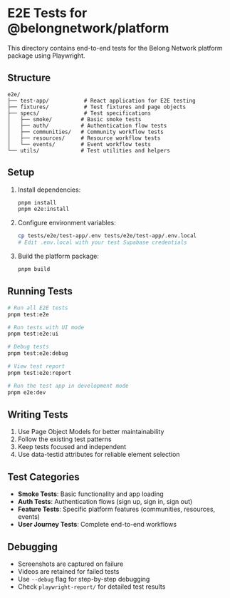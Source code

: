 # E2E Tests for @belongnetwork/platform

This directory contains end-to-end tests for the Belong Network platform package using Playwright.

## Structure

```
e2e/
├── test-app/           # React application for E2E testing
├── fixtures/           # Test fixtures and page objects
├── specs/              # Test specifications
│   ├── smoke/         # Basic smoke tests
│   ├── auth/          # Authentication flow tests
│   ├── communities/   # Community workflow tests
│   ├── resources/     # Resource workflow tests
│   └── events/        # Event workflow tests
└── utils/             # Test utilities and helpers
```

## Setup

1. Install dependencies:
   ```bash
   pnpm install
   pnpm e2e:install
   ```

2. Configure environment variables:
   ```bash
   cp tests/e2e/test-app/.env tests/e2e/test-app/.env.local
   # Edit .env.local with your test Supabase credentials
   ```

3. Build the platform package:
   ```bash
   pnpm build
   ```

## Running Tests

```bash
# Run all E2E tests
pnpm test:e2e

# Run tests with UI mode
pnpm test:e2e:ui

# Debug tests
pnpm test:e2e:debug

# View test report
pnpm test:e2e:report

# Run the test app in development mode
pnpm e2e:dev
```

## Writing Tests

1. Use Page Object Models for better maintainability
2. Follow the existing test patterns
3. Keep tests focused and independent
4. Use data-testid attributes for reliable element selection

## Test Categories

- **Smoke Tests**: Basic functionality and app loading
- **Auth Tests**: Authentication flows (sign up, sign in, sign out)
- **Feature Tests**: Specific platform features (communities, resources, events)
- **User Journey Tests**: Complete end-to-end workflows

## Debugging

- Screenshots are captured on failure
- Videos are retained for failed tests
- Use `--debug` flag for step-by-step debugging
- Check `playwright-report/` for detailed test results
